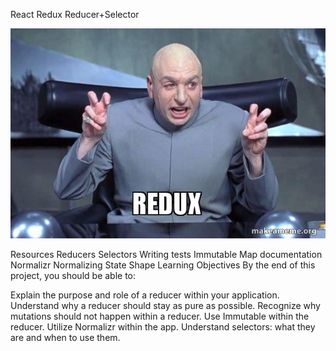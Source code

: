 React Redux Reducer+Selector

![./reducer-select.jpg](https://github.com/omda3310/holbertonschool-web_react/blob/main/react_redux_reducer_selector/reducer-select.jpg)

Resources
Reducers
Selectors
Writing tests
Immutable Map documentation
Normalizr
Normalizing State Shape
Learning Objectives
By the end of this project, you should be able to:

Explain the purpose and role of a reducer within your application.
Understand why a reducer should stay as pure as possible.
Recognize why mutations should not happen within a reducer.
Use Immutable within the reducer.
Utilize Normalizr within the app.
Understand selectors: what they are and when to use them.



